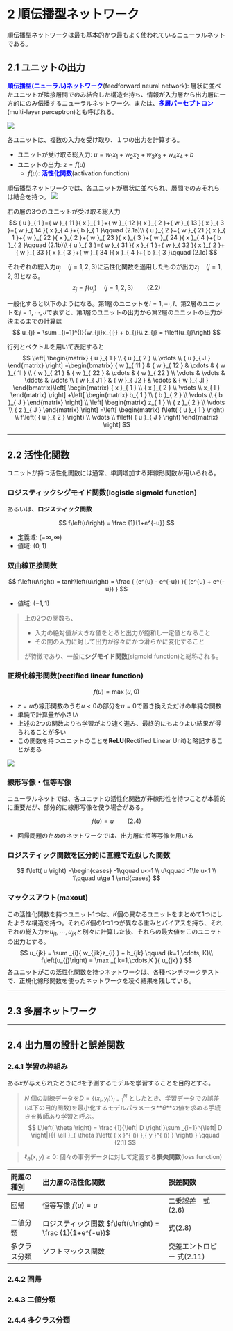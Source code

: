 # 2 順伝播型ネットワーク
順伝播型ネットワークは最も基本的かつ最もよく使われているニューラルネットである。

## 2.1 ユニットの出力
**<font color="blue">順伝播型(ニューラル)ネットワーク</font>**(feedforward neural network): 層状に並べたユニットが隣接層間でのみ結合した構造を持ち、情報が入力層から出力層に一方的にのみ伝播するニューラルネットワーク。または、**<font color="blue">多層パーセプトロン</font>**(multi-layer perceptron)とも呼ばれる。

![](./imgs/図2.1.png)

各ユニットは、複数の入力を受け取り、１つの出力を計算する。

 - ユニットが受け取る総入力: $u = w_{1}x_{1} + w_{2}x_{2} + w_{3}x_{3} + w_{4}x_{4} + b$
 - ユニットの出力: $z = f\left(u\right)$
    - $f\left(u\right)$: **<font color="blue">活性化関数</font>**(activation function)


順伝播型ネットワークでは、各ユニットが層状に並べられ、層間でのみそれらは結合を持つ。
![](./imgs/図2.2.png)

右の層の3つのユニットが受け取る総入力
$$
{ u }_{ 1 }={ w }_{ 11 }{ x }_{ 1 }+{ w }_{ 12 }{ x }_{ 2 }+{ w }_{ 13 }{ x }_{ 3 }+{ w }_{ 14 }{ x }_{ 4 }+{ b }_{ 1 }\qquad (2.1a)\\ { u }_{ 2 }={ w }_{ 21 }{ x }_{ 1 }+{ w }_{ 22 }{ x }_{ 2 }+{ w }_{ 23 }{ x }_{ 3 }+{ w }_{ 24 }{ x }_{ 4 }+{ b }_{ 2 }\qquad (2.1b)\\ { u }_{ 3 }={ w }_{ 31 }{ x }_{ 1 }+{ w }_{ 32 }{ x }_{ 2 }+{ w }_{ 33 }{ x }_{ 3 }+{ w }_{ 34 }{ x }_{ 4 }+{ b }_{ 3 }\qquad (2.1c)
$$

それぞれの総入力$u_{j} \quad (j=1,2,3)$に活性化関数を適用したものが出力$z_{j} \quad (j=1,2,3)$となる。
$$
z_{j} = f\left(u_{j}\right) \quad (j=1,2,3) \qquad (2.2)
$$

一般化すると以下のようになる。第1層のユニットを$i=1,\cdots,I$、第2層のユニットを$j=1,\cdots,J$で表すと、第1層のユニットの出力から第2層のユニットの出力が決まるまでの計算は
$$
u_{j} = \sum _{i=1}^{I}{w_{ji}x_{i}} + b_{j}\\
z_{j} = f\left(u_{j}\right)
$$

行列とベクトルを用いて表記すると
$$
\left[ \begin{matrix} { u }_{ 1 } \\ { u }_{ 2 } \\ \vdots  \\ { u }_{ J } \end{matrix} \right] =\begin{bmatrix} { w }_{ 11 } & { w }_{ 12 } & \cdots  & { w }_{ 1I } \\ { w }_{ 21 } & { w }_{ 22 } & \cdots  & { w }_{ 22 } \\ \vdots  & \vdots  & \ddots  & \vdots  \\ { w }_{ J1 } & { w }_{ J2 } & \cdots  & { w }_{ JI } \end{bmatrix}\left[ \begin{matrix} { x }_{ 1 } \\ { x }_{ 2 } \\ \vdots  \\ x_{ I } \end{matrix} \right] +\left[ \begin{matrix} b_{ 1 } \\ { b }_{ 2 } \\ \vdots  \\ { b }_{ J } \end{matrix} \right] \\ \left[ \begin{matrix} z_{ 1 } \\ { z }_{ 2 } \\ \vdots  \\ { z }_{ J } \end{matrix} \right] =\left[ \begin{matrix} f\left( { u }_{ 1 } \right)  \\ f\left( { u }_{ 2 } \right)  \\ \vdots  \\ f\left( { u }_{ J } \right)  \end{matrix} \right]
$$


---
## 2.2 活性化関数
ユニットが持つ活性化関数には通常、単調増加する非線形関数が用いられる。

### ロジスティックシグモイド関数(logistic sigmoid function)
あるいは、**ロジスティック関数**

$$
f\left(u\right) = \frac {1}{1+e^{-u}}
$$

 - 定義域: $(-\infty, \infty)$
 - 値域: $(0,1)$

### 双曲線正接関数

$$
f\left(u\right) = tanh\left(u\right) = \frac { (e^{u} - e^{-u}) }{ (e^{u} + e^{-u}) }
$$

 - 値域: $(-1, 1)$

> 上の2つの関数も、
>
> - 入力の絶対値が大きな値をとると出力が飽和し一定値となること
> - その間の入力に対して出力が徐々にかつ滑らかに変化すること
>
> が特徴であり、一般に**シグモイド関数**(sigmoid function)と総称される。


### 正規化線形関数(rectified linear function)

$$
f\left(u\right) = \max { \left(u,0\right) }
$$

 - $z=u$の線形関数のうち$u<0$の部分を$u=0$で置き換えただけの単純な関数
 - 単純で計算量が小さい
 - 上述の2つの関数よりも学習がより速く進み、最終的にもよりよい結果が得られることが多い
 - この関数を持つユニットのことを**ReLU**(Rectified Linear Unit)と略記することがある

![](./imgs/図2.3.png)

### 線形写像・恒等写像
ニューラルネットでは、各ユニットの活性化関数が非線形性を持つことが本質的に重要だが、部分的に線形写像を使う場合がある。

$$
f\left(u\right) = u \qquad (2.4)
$$

 - 回帰問題のためのネットワークでは、出力層に恒等写像を用いる

### ロジスティック関数を区分的に直線で近似した関数
$$
f\left( u \right) =\begin{cases} -1\qquad u<-1 \\ u\qquad -1\le u<1 \\ 1\qquad u\ge 1 \end{cases}
$$

### マックスアウト(maxout)
この活性化関数を持つユニット1つは、$K$個の異なるユニットをまとめて1つにしたような構造を持つ。それら$K$個の1つ1つが異なる重みとバイアスを持ち、それぞれの総入力を$u_{j1}, \cdots, u_{jK}$と別々に計算した後、それらの最大値をこのユニットの出力とする。
$$
u_{jk} = \sum _{i}{ w_{jik}z_{i} } + b_{jk} \qquad (k=1,\cdots, K)\\
f\left(u_{j}\right) = \max _{ k=1,\cdots,K }{ u_{jk} }
$$
各ユニットがこの活性化関数を持つネットワークは、各種ベンチマークテストで、正規化線形関数を使ったネットワークを凌ぐ結果を残している。

---
## 2.3 多層ネットワーク


---
## 2.4 出力層の設計と誤差関数
### 2.4.1 学習の枠組み
ある$x$が与えられたときに$d$を予測するモデルを学習することを目的とする。

> $N$ 個の訓練データを$D={ \left\{ \left( { x }_{i},y_{i} \right)  \right\}  }_{ i=1 }^{ N }$ としたとき、学習データでの誤差(以下の目的関数)を最小化するモデルパラメータ**$\theta$**の値を求める手続きを教師あり学習と呼ぶ。
>$$
> L\left( \theta \right) = \frac {1}{\left| D \right|}\sum _{i=1}^{\left| D \right|}{{ \ell  }_{ \theta  }\left( { x }^{ (i) },{ y }^{ (i) } \right) } \qquad (2.1)
>$$

> ${\ell}_{\theta}\left(x,y\right) \ge 0$: 個々の事例データに対して定義する**損失関数**(loss function)

| 問題の種別 | 出力層の活性化関数 | 誤差関数 |
|:---------|:----------------|:--------|
| 回帰 | 恒等写像 $f\left(u\right) = u$ | 二乗誤差　式(2.6) |
| 二値分類 | ロジスティック関数 $f\left(u\right) = \frac {1}{1+e^{-u}}$ | 式(2.8) |
| 多クラス分類 | ソフトマックス関数 | 交差エントロピー 式(2.11) |

### 2.4.2 回帰

### 2.4.3 二値分類

### 2.4.4 多クラス分類
